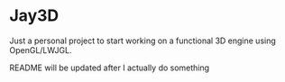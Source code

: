 Jay3D
=====

Just a personal project to start working on a functional 3D engine using OpenGL/LWJGL.

README will be updated after I actually do something
